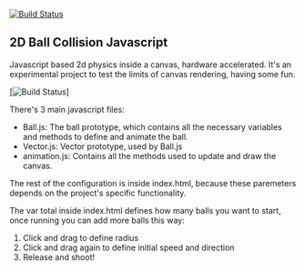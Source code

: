 [![Build Status](https://www.prokom.es/badge.svg)](https://juanalbarracin.com)


2D Ball Collision Javascript
----

Javascript based 2d physics inside a canvas, hardware accelerated.
It's an experimental project to test the limits of canvas rendering, having some fun.

[![Build Status](https://www.prokom.es/balls.png)]

There's 3 main javascript files:
+ Ball.js: The ball prototype, which contains all the necessary variables and methods to define and animate the ball.
+ Vector.js: Vector prototype, used by Ball.js
+ animation.js: Contains all the methods used to update and draw the canvas.

The rest of the configuration is inside index.html, because these paremeters depends on the project's specific functionality.

The var total inside index.html defines how many balls you want to start, once running you can add more balls this way:

1. Click and drag to define radius
2. Click and drag again to define initial speed and direction
3. Release and shoot!
